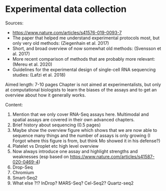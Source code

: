 # Experimental data collection

Sources:

- https://www.nature.com/articles/s41576-019-0093-7
- The paper that helped me understand experimental protocols most, but only very old methods: (Ziegenhain et al. 2017)
- Short, and broad overview of now somewhat old methods: (Svensson et al. 2017)
- More recent comparison of methods that are probably more relevant: (Mereu et al. 2020)
- Guidelines for the experimental design of single-cell RNA sequencing studies: (Lafzi et al. 2018)

Aimed length: 7-10 pages
Chapter is not aimed at experimentalists, but only at computational biologists to learn the biases of the assays and to get an overview about how it generally works.

Content:
1. Mention that we only cover RNA-Seq assays here. Multimodal and spatial assays are covered in their own advanced chapters.
2. Brief history about sequencing (0.5 pages)
3. Maybe show the overview figure which shows that we are now able to sequence many things and the number of assays is only growing (I Forgot where this figure is from, but think Mo showed it in his defense?)
4. Platelet vs Droplet etc high level overview
5. Now always introduce one assay and highlight strengths and weaknesses (esp based on https://www.nature.com/articles/s41587-020-0469-4)
6. Drop-Seq
7. Chromium
8. Smart-Seq2
9. What else ?!? InDrop? MARS-Seq? Cel-Seq2? Quartz-seq2